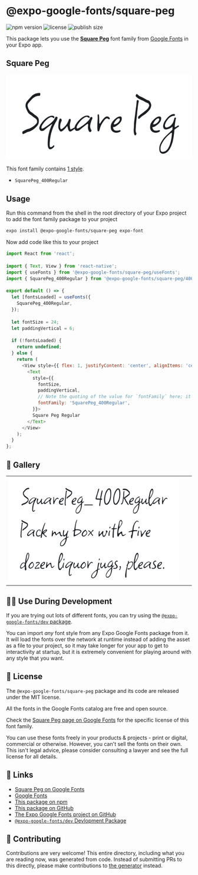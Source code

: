 # @expo-google-fonts/square-peg

![npm version](https://flat.badgen.net/npm/v/@expo-google-fonts/square-peg)
![license](https://flat.badgen.net/github/license/expo/google-fonts)
![publish size](https://flat.badgen.net/packagephobia/install/@expo-google-fonts/square-peg)

This package lets you use the [**Square Peg**](https://fonts.google.com/specimen/Square+Peg) font family from [Google Fonts](https://fonts.google.com/) in your Expo app.

## Square Peg

![Square Peg](./font-family.png)

This font family contains [1 style](#-gallery).

- `SquarePeg_400Regular`

## Usage

Run this command from the shell in the root directory of your Expo project to add the font family package to your project
```sh
expo install @expo-google-fonts/square-peg expo-font
```

Now add code like this to your project
```js
import React from 'react';

import { Text, View } from 'react-native';
import { useFonts } from '@expo-google-fonts/square-peg/useFonts';
import { SquarePeg_400Regular } from '@expo-google-fonts/square-peg/400Regular';

export default () => {
  let [fontsLoaded] = useFonts({
    SquarePeg_400Regular,
  });

  let fontSize = 24;
  let paddingVertical = 6;

  if (!fontsLoaded) {
    return undefined;
  } else {
    return (
      <View style={{ flex: 1, justifyContent: 'center', alignItems: 'center' }}>
        <Text
          style={{
            fontSize,
            paddingVertical,
            // Note the quoting of the value for `fontFamily` here; it expects a string!
            fontFamily: 'SquarePeg_400Regular',
          }}>
          Square Peg Regular
        </Text>
      </View>
    );
  }
};

```

## 🔡 Gallery


||||
|-|-|-|
|![SquarePeg_400Regular](./SquarePeg_400Regular.ttf.png)||||


## 👩‍💻 Use During Development

If you are trying out lots of different fonts, you can try using the [`@expo-google-fonts/dev` package](https://github.com/expo/google-fonts/tree/master/font-packages/dev#readme).

You can import *any* font style from any Expo Google Fonts package from it. It will load the fonts
over the network at runtime instead of adding the asset as a file to your project, so it may take longer
for your app to get to interactivity at startup, but it is extremely convenient
for playing around with any style that you want.

## 📖 License

The `@expo-google-fonts/square-peg` package and its code are released under the MIT license.

All the fonts in the Google Fonts catalog are free and open source.

Check the [Square Peg page on Google Fonts](https://fonts.google.com/specimen/Square+Peg) for the specific license of this font family.

You can use these fonts freely in your products & projects - print or digital, commercial or otherwise. However, you can't sell the fonts on their own. This isn't legal advice, please consider consulting a lawyer and see the full license for all details.

## 🔗 Links

- [Square Peg on Google Fonts](https://fonts.google.com/specimen/Square+Peg)
- [Google Fonts](https://fonts.google.com/)
- [This package on npm](https://www.npmjs.com/package/@expo-google-fonts/square-peg)
- [This package on GitHub](https://github.com/expo/google-fonts/tree/master/font-packages/square-peg)
- [The Expo Google Fonts project on GitHub](https://github.com/expo/google-fonts)
- [`@expo-google-fonts/dev` Devlopment Package](https://github.com/expo/google-fonts/tree/master/font-packages/dev)

## 🤝 Contributing

Contributions are very welcome! This entire directory, including what you are reading now, was generated from code. Instead of submitting PRs to this directly, please make contributions to [the generator](https://github.com/expo/google-fonts/tree/master/packages/generator) instead.
